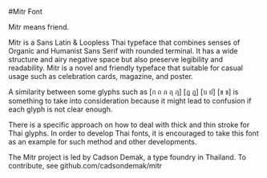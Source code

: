 #Mitr Font

Mitr means friend.

Mitr is a Sans Latin & Loopless Thai typeface that combines senses of Organic and Humanist Sans Serif with rounded terminal. It has a wide structure and airy negative space but also preserve legibility and readability. Mitr is a novel and friendly typeface that suitable for casual usage such as celebration cards, magazine, and poster.

A similarity between some glyphs such as [ก ถ ภ ฤ ฦ] [ฎ ฏ] [บ ป] [ข ช] is something to take into consideration because it might lead to confusion if each glyph is not clear enough.

There is a specific approach on how to deal with thick and thin stroke for Thai glyphs. In order to develop Thai fonts, it is encouraged to take this font as an example for such method and other developments.



The Mitr project is led by Cadson Demak, a type foundry in Thailand. To contribute, see github.com/cadsondemak/mitr
